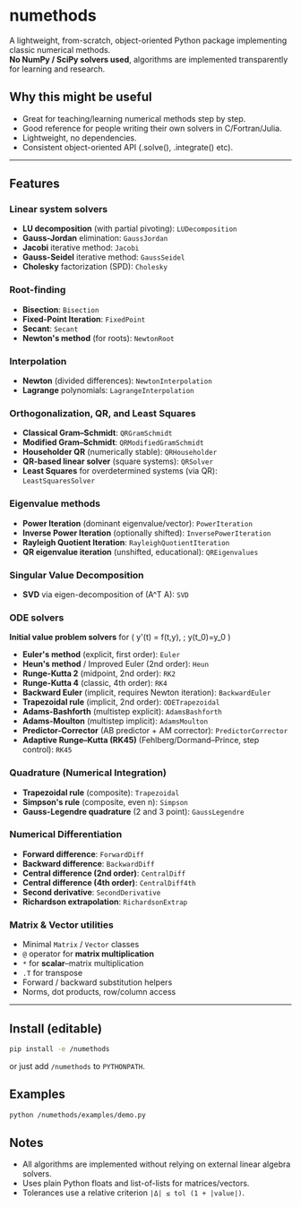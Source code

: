 # numethods

A lightweight, from-scratch, object-oriented Python package implementing classic numerical methods.  
**No NumPy / SciPy solvers used**, algorithms are implemented transparently for learning and research.

## Why this might be useful

- Great for teaching/learning numerical methods step by step.
- Good reference for people writing their own solvers in C/Fortran/Julia.
- Lightweight, no dependencies.
- Consistent object-oriented API (.solve(), .integrate() etc).

---

## Features

### Linear system solvers

- **LU decomposition** (with partial pivoting): `LUDecomposition`
- **Gauss-Jordan** elimination: `GaussJordan`
- **Jacobi** iterative method: `Jacobi`
- **Gauss-Seidel** iterative method: `GaussSeidel`
- **Cholesky** factorization (SPD): `Cholesky`

### Root-finding

- **Bisection**: `Bisection`
- **Fixed-Point Iteration**: `FixedPoint`
- **Secant**: `Secant`
- **Newton's method** (for roots): `NewtonRoot`

### Interpolation

- **Newton** (divided differences): `NewtonInterpolation`
- **Lagrange** polynomials: `LagrangeInterpolation`

### Orthogonalization, QR, and Least Squares

- **Classical Gram–Schmidt**: `QRGramSchmidt`
- **Modified Gram–Schmidt**: `QRModifiedGramSchmidt`
- **Householder QR** (numerically stable): `QRHouseholder`
- **QR-based linear solver** (square systems): `QRSolver`
- **Least Squares** for overdetermined systems (via QR): `LeastSquaresSolver`

### Eigenvalue methods

- **Power Iteration** (dominant eigenvalue/vector): `PowerIteration`
- **Inverse Power Iteration** (optionally shifted): `InversePowerIteration`
- **Rayleigh Quotient Iteration**: `RayleighQuotientIteration`
- **QR eigenvalue iteration** (unshifted, educational): `QREigenvalues`

### Singular Value Decomposition

- **SVD** via eigen-decomposition of \(A^T A\): `SVD`

### ODE solvers

**Initial value problem solvers** for \( y'(t) = f(t,y), \; y(t_0)=y_0 \)

- **Euler's method** (explicit, first order): `Euler`
- **Heun's method** / Improved Euler (2nd order): `Heun`
- **Runge-Kutta 2** (midpoint, 2nd order): `RK2`
- **Runge-Kutta 4** (classic, 4th order): `RK4`
- **Backward Euler** (implicit, requires Newton iteration): `BackwardEuler`
- **Trapezoidal rule** (implicit, 2nd order): `ODETrapezoidal`
- **Adams-Bashforth** (multistep explicit): `AdamsBashforth`
- **Adams-Moulton** (multistep implicit): `AdamsMoulton`
- **Predictor-Corrector** (AB predictor + AM corrector): `PredictorCorrector`
- **Adaptive Runge–Kutta (RK45)** (Fehlberg/Dormand–Prince, step control): `RK45`

### Quadrature (Numerical Integration)

- **Trapezoidal rule** (composite): `Trapezoidal`
- **Simpson's rule** (composite, even n): `Simpson`
- **Gauss-Legendre quadrature** (2 and 3 point): `GaussLegendre`

### Numerical Differentiation

- **Forward difference**: `ForwardDiff`
- **Backward difference**: `BackwardDiff`
- **Central difference (2nd order)**: `CentralDiff`
- **Central difference (4th order)**: `CentralDiff4th`
- **Second derivative**: `SecondDerivative`
- **Richardson extrapolation**: `RichardsonExtrap`

### Matrix & Vector utilities

- Minimal `Matrix` / `Vector` classes
- `@` operator for **matrix multiplication**
- `*` for **scalar**–matrix multiplication
- `.T` for transpose
- Forward / backward substitution helpers
- Norms, dot products, row/column access

---

## Install (editable)

```bash
pip install -e /numethods
```

or just add `/numethods` to `PYTHONPATH`.

## Examples

```bash
python /numethods/examples/demo.py
```

## Notes

- All algorithms are implemented without relying on external linear algebra solvers.
- Uses plain Python floats and list-of-lists for matrices/vectors.
- Tolerances use a relative criterion `|Δ| ≤ tol (1 + |value|)`.

